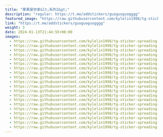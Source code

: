 ```yaml
---
title: "果果是你爹&lt;系列2&gt;"
description: "regular: https://t.me/addstickers/guoguoguogggg"
featured_image: "https://raw.githubusercontent.com/kylelin1998/tg-sticker-spreading-worldwide-images/main/img/b801a8a2-9b80-4d06-b3d8-541f660a470e.jpg"
link: "https://t.me/addstickers/guoguoguogggg"
weight: 3
date: 2024-01-13T21:44:55+08:00
images:
  - https://raw.githubusercontent.com/kylelin1998/tg-sticker-spreading-worldwide-images/main/img/b801a8a2-9b80-4d06-b3d8-541f660a470e.jpg
  - https://raw.githubusercontent.com/kylelin1998/tg-sticker-spreading-worldwide-images/main/img/a5e2a365-ae41-492e-a5d3-ac6378617e78.jpg
  - https://raw.githubusercontent.com/kylelin1998/tg-sticker-spreading-worldwide-images/main/img/d86d5526-d362-4178-a520-bc1850eda917.jpg
  - https://raw.githubusercontent.com/kylelin1998/tg-sticker-spreading-worldwide-images/main/img/b3476be1-2abe-406a-9f9d-2cb8a4f591a1.jpg
  - https://raw.githubusercontent.com/kylelin1998/tg-sticker-spreading-worldwide-images/main/img/9bb4930c-b827-432e-b8df-168f31c607b4.jpg
  - https://raw.githubusercontent.com/kylelin1998/tg-sticker-spreading-worldwide-images/main/img/f748e26c-9cf9-4296-914f-4fec1619bcce.jpg
  - https://raw.githubusercontent.com/kylelin1998/tg-sticker-spreading-worldwide-images/main/img/968956aa-5a41-4d84-a985-fb340d45c961.jpg
  - https://raw.githubusercontent.com/kylelin1998/tg-sticker-spreading-worldwide-images/main/img/03f3cf94-1a6f-4799-a7ac-c2b108d0e623.jpg
  - https://raw.githubusercontent.com/kylelin1998/tg-sticker-spreading-worldwide-images/main/img/6d6c24a4-344e-4e15-9880-f8af8494eb7a.jpg
  - https://raw.githubusercontent.com/kylelin1998/tg-sticker-spreading-worldwide-images/main/img/473437c9-aca1-45e8-96cb-b55be5ce95d2.jpg
  - https://raw.githubusercontent.com/kylelin1998/tg-sticker-spreading-worldwide-images/main/img/9494546a-7ec6-4ca4-8f3e-7272fbba816a.jpg
  - https://raw.githubusercontent.com/kylelin1998/tg-sticker-spreading-worldwide-images/main/img/50e1208f-52f1-4113-b536-1daf6fd9b42b.jpg
  - https://raw.githubusercontent.com/kylelin1998/tg-sticker-spreading-worldwide-images/main/img/a26ada1c-d8df-4054-bee2-b998febd6b75.jpg
  - https://raw.githubusercontent.com/kylelin1998/tg-sticker-spreading-worldwide-images/main/img/ce2cfac6-6cc5-48b6-a285-32345d38525e.jpg
  - https://raw.githubusercontent.com/kylelin1998/tg-sticker-spreading-worldwide-images/main/img/8bc0fe8c-0ff9-4eae-98b3-508dcfd937b2.jpg
  - https://raw.githubusercontent.com/kylelin1998/tg-sticker-spreading-worldwide-images/main/img/a0e7eafd-5e1f-4ebd-90fc-2ff9b4841655.jpg
  - https://raw.githubusercontent.com/kylelin1998/tg-sticker-spreading-worldwide-images/main/img/c323f222-3407-4530-89d0-635d7ab7d3c8.jpg
  - https://raw.githubusercontent.com/kylelin1998/tg-sticker-spreading-worldwide-images/main/img/32f52942-8c2f-4ca9-9a0c-9a99395eb712.jpg
  - https://raw.githubusercontent.com/kylelin1998/tg-sticker-spreading-worldwide-images/main/img/caad68ea-5279-40da-8b1e-f2ac724360c9.jpg
  - https://raw.githubusercontent.com/kylelin1998/tg-sticker-spreading-worldwide-images/main/img/fd851974-fbae-462f-a15e-1e4083f16033.jpg
---
```

